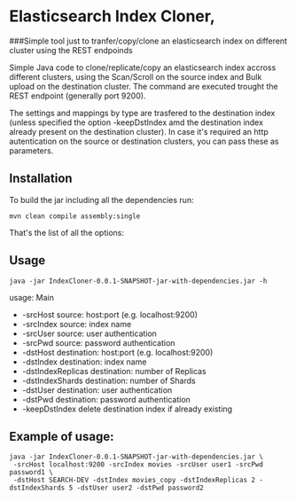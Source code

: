 # Elasticsearch Index Cloner, 
###Simple tool just to tranfer/copy/clone an elasticsearch index on different cluster using the REST endpoinds

Simple Java code to clone/replicate/copy an elasticsearch index accross different clusters, using the Scan/Scroll on the source index and Bulk upload on the destination cluster.
The command are executed trought the REST endpoint (generally port 9200). 

The settings and mappings by type are trasfered to the destination index (unless specified the option -keepDstIndex amd the destination index already present on the destination cluster).
In case it's required an http autentication on the source or destination clusters, you can pass these as parameters.

Installation
------------
To build the jar including all the dependencies run:
```
mvn clean compile assembly:single
```

That's the list of all the options:

Usage
------
```
java -jar IndexCloner-0.0.1-SNAPSHOT-jar-with-dependencies.jar -h
```
usage: Main
*  -srcHost          source: host:port (e.g. localhost:9200)
*  -srcIndex         source: index name
*  -srcUser          source: user authentication
*  -srcPwd           source: password authentication
*  -dstHost          destination: host:port (e.g. localhost:9200)
*  -dstIndex         destination: index name
*  -dstIndexReplicas destination: number of Replicas
*  -dstIndexShards   destination: number of Shards
*  -dstUser          destination: user authentication
*  -dstPwd           destination: password authentication
*  -keepDstIndex     delete destination index if already existing


Example of usage:
-----
```
java -jar IndexCloner-0.0.1-SNAPSHOT-jar-with-dependencies.jar \
 -srcHost localhost:9200 -srcIndex movies -srcUser user1 -srcPwd password1 \
 -dstHost SEARCH-DEV -dstIndex movies_copy -dstIndexReplicas 2 -dstIndexShards 5 -dstUser user2 -dstPwd password2 
```
